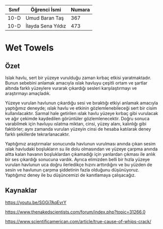 Sınıf | Öğrenci İsmi | Numara
------|----------------|-----------
10-D  |Umud Baran Taş    |367
10-D  |İlayda Sena Yıldız|473

# Wet Towels
## Özet
Islak havlu, sert bir yüzeye vurulduğu zaman kırbaç etkisi yaratmaktadır. Bunun sebebini anlamak amacıyla ıslak havluyu çeşitli ortam ve şartlar altında farklı yüzeylere vurarak çıkardığı sesleri karşılaştırmayı ve araştırmayı amaçladık. 

Yüzeye vurulan havlunun çıkardığu sesi ve bıraktığı etkiyi anlamak amacıyla yaptığımız deneyde; ıslak havlu ve etkinin gözlemlenebileceği sert bir cisim kullanılacaktır. Sarmal hale getirilen ıslak havlu yüzeye kırbaç gibi vurulacak ve ağır çekimde kaydedilen görüntüler gözlemlenecektir. Doğru sonuca varabilmek için havluyu ıslatma miktarı, cinsi, yüzey alanı, kalınlığı gibi faktörler; aynı zamanda vurulan yüzeyin cinsi de hesaba katılarak deney farklı şekillerde tekrarlanacaktır.  

Yaptığımız araştırmalar sonucunda havlunun vurulması anında çıkan sesim ıslak havludaki boşlukların su ile dolu olmasından ve yüzeye çarpma anında altta kalan havanın boşluklardan çıkamadığı için yanlardan çıkması ile anlık bir ses çıkardığı sonucuna vardık. Ayrıca elimizden belli bir hızla yüzeye vurulan havlunun uca doğru ilerledikçe hızını arttırdığını ve bu yüzden de sesin ve havlunun çarpma şiddetinin fazla olduğunu düşünüyoruz. Yaptığımız deney ile bu düşüncemizi de kanıtlamaya çalışacağız. 

## Kaynaklar
https://youtu.be/SGGi7AqEvrY

https://www.thenakedscientists.com/forum/index.php?topic=31266.0

https://www.scientificamerican.com/article/true-cause-of-whips-crack/
